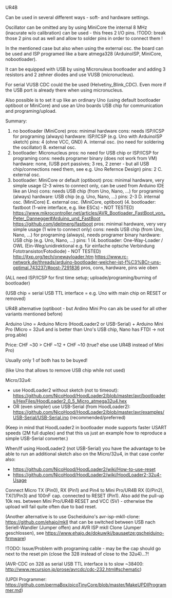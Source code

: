 
UR4B


Can be used in several different ways - soft- and hardware settings.

Oscillator can be omitted any by using MiniCore the internal 8 MHz (inacurate w/o calibration) can be used -
this frees 2 I/O pins.
!TODO: break those 2 pins out as well and allow to solder pins in order to connect them !

In the mentioned case but also when using the external osc. the board can be used and ISP programed like a bare atmega328 (ArduinoISP, MiniCore, nobootloader).

It can be equipped with USB by using Micronuleus bootloader and adding 3 resistors and 2 zehner diodes and use VUSB (micronucleus).

For serial VUSB CDC could the be used (Helvetiny_Blink_CDC). Even more if the USB port is already there when using micronucleus.

Also possible is to set it up like an ordinary Uno (using default bootloader optiboot or MiniCore) and use an Uno boards USB chip
for communication and programing/upload.


Summary:

1. no bootloader (MiniCore)
    pros: minimal hardware
    cons: needs ISP/ICSP for programing (always)
    hardware: ISP/ICSP (e.g. Uno with ArduinoISP sketch)
    pins: 4 (ohne VCC, GND)
        A. internal osc. (no need for soldering the oscillator)
        B. external osc.
2. bootloader: Micronucleus
    pros: no need for USB chip or ISP/ICSP for programing
    cons: needs programer binary (does not work from VM)
    hardware: none, (USB port passives; 3 res, 2 zener - but all USB chip/connections need them, see e.g. Uno Refernce Design)
    pins: 2
        C. external osc.
3. bootloader: MiniCore or default (optiboot)
    pros: minimal hardware, very simple usage (2-3 wires to connect only, can be used from Arduino IDE like an Uno)
    cons: needs USB chip (from Uno, Nano, ...) for programing (always)
    hardware: USB chip (e.g. Uno, Nano, ...)
    pins: 2-3
        D. internal osc. (MiniCore)
        E. external osc. (MiniCore, optiboot)
(4. bootloader: fastboot (1-wire interface, e.g. like ESCs) - NOT TESTED)
  https://www.mikrocontroller.net/articles/AVR_Bootloader_FastBoot_von_Peter_Dannegger#Arduino_und_FastBoot
  https://github.com/jdeitmerg/fastboot
    pros: minimal hardware, very very simple usage (1 wire to connect only)
    cons: needs USB chip (from Uno, Nano, ...) for programing (always), needs programer binary
    hardware: USB chip (e.g. Uno, Nano, ...)
    pins: 1
(4. bootloader: One-Way-Loader / OWL (Ein-Weg/unidirektional e.g. für einfache optsche Verbindung Fototransistor/Fotodiode) - NOT TESTED)
  http://jtxp.org/tech/onewayloader.htm
  https://www.rc-network.de/threads/arduino-bootloader-welcher-ist-f%C3%BCr-uns-optimal.743237/#post-7291836
    pros, cons, hardware, pins wie oben

(ALL need ISP/ICSP for first time setup; uploade/programing/burning of bootloader)

(USB chip = serial USB TTL interface = e.g. Uno with main chip on RESET or removed)



UR4B alternative (optiboot - but Ardino Mini Pro can als be used for all other variants mentioned before)


Arduino Uno = Arduino Micro (HoodLoader2 or USB-Serial) + Arduino Mini Pro (Micro = 32u4 and is better than Uno's USB chip, Nano has FTDI -> not prog.able)

Price: CHF ~30 > CHF ~12 + CHF ~10 (true? else use UR4B instead of Mini Pro)

Usually only 1 of both has to be buyed!

(like Uno that allows to remove USB chip while not used)

Micro/32u4:
- use HoodLoader2 without sketch (not to timeout): https://github.com/NicoHood/HoodLoader2/blob/master/avr/bootloaders/HexFiles/HoodLoader2_0_5_Micro_atmega32u4.hex
- OR (even simpler) use USB-Serial (from HoodLoader2): https://github.com/NicoHood/HoodLoader2/blob/master/avr/examples/USB-Serial/USB-Serial.ino (recommended/preferred)

(Keep in mind that HoodLoader2 in bootloader mode supports faster USART speeds (2M full duplex) and that this us just an example how to 
reproduce a simple USB-Serial converter.)

When/If using HoodLoader2 (not USB-Serial) you have the advantage to be able to run an additional sketch also on the Micro/32u4, in that case
confer also:
- https://github.com/NicoHood/HoodLoader2/wiki/How-to-use-reset
- https://github.com/NicoHood/HoodLoader2/wiki/HoodLoader2-32u4-Usage

Connect Micro TX (Pin0), RX (Pin1) and Pin4 to Mini Pro/UR4B RX (0/Pin2), TX(1/Pin3) and 100nF cap. connected to RESET (Pin1).
Also add the pull-up 10k res. between Mini Pro/UR4B RESET and VCC (5V) - otherwise the upload will fail quite often due to bad reset.

(Another alternative is to use Gscheiduino's avr-isp-mkII-clone: https://github.com/ehajo/mkII that can be switched between 
USB nach Seriell-Wandler (Jumper offen) and AVR ISP mkII Clone (Jumper geschlossen), see https://www.ehajo.de/dokuwiki/bausaetze:gscheiduino-firmware)

!TODO: Issue/Problem with programing cable - may be the cap should go next to the reset pin (close the 328 instead of close to the 32u4)...?!


(AVR-CDC on 328 as serial USB TTL interface is to slow ~38400: http://www.recursion.jp/prose/avrcdc/cdc-232.html#schematic)

(UPDI Programmer: https://github.com/permaBox/picoTinyCore/blob/master/MakeUPDIProgrammer.md)
